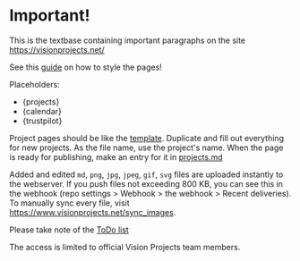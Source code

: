 # Important!

This is the textbase containing important paragraphs on the site https://visionprojects.net/

See this [guide](https://www.markdownguide.org/basic-syntax/) on how to style the pages!

Placeholders: 
- {projects}
- {calendar}
- {trustpilot}

Project pages should be like the [template](project-template.md). Duplicate and fill out everything for new projects. As the file name, use the project's name. When the page is ready for publishing, make an entry for it in [projects.md](projects.md)

Added and edited `md`, `png`, `jpg`, `jpeg`, `gif`, `svg` files are uploaded instantly to the webserver. If you push files not exceeding 800 KB, you can see this in the webhook (repo settings > Webhook > the webhook > Recent deliveries). 
To manually sync every file, visit <https://www.visionprojects.net/sync_images>.  

Please take note of the [ToDo list](todo.md)

The access is limited to official Vision Projects team members.
